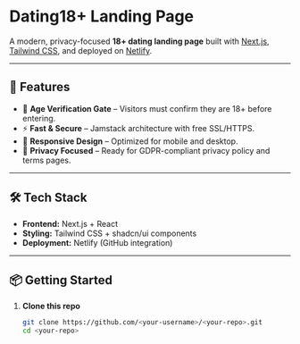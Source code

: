 # Dating18+ Landing Page

A modern, privacy-focused **18+ dating landing page** built with [Next.js](https://nextjs.org/), [Tailwind CSS](https://tailwindcss.com/), and deployed on [Netlify](https://www.netlify.com/).

---

## 🚀 Features
- 🔞 **Age Verification Gate** – Visitors must confirm they are 18+ before entering.
- ⚡ **Fast & Secure** – Jamstack architecture with free SSL/HTTPS.
- 📱 **Responsive Design** – Optimized for mobile and desktop.
- 🔐 **Privacy Focused** – Ready for GDPR-compliant privacy policy and terms pages.

---

## 🛠️ Tech Stack
- **Frontend:** Next.js + React
- **Styling:** Tailwind CSS + shadcn/ui components
- **Deployment:** Netlify (GitHub integration)

---

## 📦 Getting Started

1. **Clone this repo**  
   ```bash
   git clone https://github.com/<your-username>/<your-repo>.git
   cd <your-repo>
